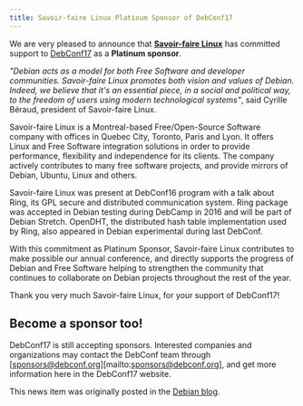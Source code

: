 ```yaml
---
title: Savoir-faire Linux Platinum Sponsor of DebConf17
---
```


We are very pleased to announce that [**Savoir-faire Linux**][] 
has committed support to [DebConf17][] as a **Platinum sponsor**.

*\"Debian acts as a model for both Free Software and developer
communities. Savoir-faire Linux promotes both vision and values of
Debian. Indeed, we believe that it\'s an essential piece, in a social
and political way, to the freedom of users using modern technological
systems\"*, said Cyrille Béraud, president of Savoir-faire Linux.


Savoir-faire Linux is a Montreal-based Free/Open-Source Software company
with offices in Quebec City, Toronto, Paris and Lyon. It offers Linux and
Free Software integration solutions in order to provide performance,
flexibility and independence for its clients. The company actively contributes
to many free software projects, and provide mirrors of Debian, Ubuntu, Linux
and others. 

Savoir-faire Linux was present at DebConf16 program with a talk about Ring, its
GPL secure and distributed communication system. Ring package was accepted in
Debian testing during DebCamp in 2016 and will be part of Debian Stretch.
OpenDHT, the distributed hash table implementation used by Ring, also appeared
in Debian experimental during last DebConf.

With this commitment as Platinum Sponsor, 
Savoir-faire Linux contributes to make possible our annual conference,
and directly supports the progress of Debian and Free Software 
helping to strengthen the community that continues to collaborate on 
Debian projects throughout the rest of the year.

Thank you very much Savoir-faire Linux, for your support of DebConf17!

## Become a sponsor too!

DebConf17 is still accepting sponsors. 
Interested companies and organizations may contact the DebConf team 
through [sponsors@debconf.org][mailto:sponsors@debconf.org], and
get more information here in the DebConf17 website.


This news item was originally posted in the [Debian blog][].

[**Savoir-faire Linux**]: https://www.savoirfairelinux.com/
[DebConf17]: https://debconf17.debconf.org/
[Debian blog]: https://bits.debian.org/2016/09/debconf17-organization-started.html
